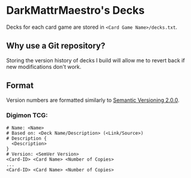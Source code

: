 # DarkMattrMaestro's Decks

Decks for each card game are stored in `<Card Game Name>/decks.txt`.

## Why use a Git repository?

Storing the version history of decks I build will allow me to revert back if new modifications don't work.

## Format

Version numbers are formatted similarly to [Semantic Versioning 2.0.0](https://semver.org/spec/v2.0.0.html).

### Digimon TCG:
```
# Name: <Name>
# Based on: <Deck Name/Description> (<Link/Source>)
# Description {
  <Description>
}
# Version: <SemVer Version>
<Card-ID> <Card Name> <Number of Copies>
...
<Card-ID> <Card Name> <Number of Copies>
```
